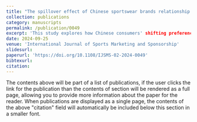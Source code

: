 ```yaml
---
title: "The spillover effect of Chinese sportswear brands relationship quality a perspective of Confucian yuanfen culture"
collection: publications
category: manuscripts
permalink: /publication/0049
excerpt: 'This study explores how Chinese consumers' shifting preferences from foreign to domestic sportswear brands are influenced by brand relationship quality.'
date: 2024-09-25
venue: 'International Journal of Sports Marketing and Sponsorship'
slidesurl: 
paperurl: 'https://doi.org/10.1108/IJSMS-02-2024-0049'
bibtexurl: 
citation: 
---
```

The contents above will be part of a list of publications, if the user clicks the link for the publication than the contents of section will be rendered as a full page, allowing you to provide more information about the paper for the reader. When publications are displayed as a single page, the contents of the above "citation" field will automatically be included below this section in a smaller font.
